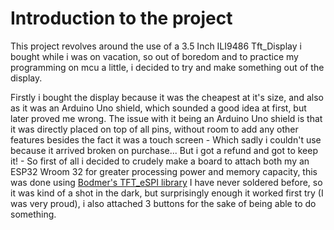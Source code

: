 # Introduction to the project

This project revolves around the use of a 3.5 Inch ILI9486 Tft_Display i bought while i was on vacation,
so out of boredom and to practice my programming on mcu a little, i decided to try and make something
out of the display.

Firstly i bought the display because it was the cheapest at it's size, and also as it was an Arduino Uno
shield, which sounded a good idea at first, but later proved me wrong. The issue with it being an Arduino
Uno shield is that it was directly placed on top of all pins, without room to add any other features besides
the fact it was a touch screen - Which sadly i couldn't use because it arrived broken on purchase... But i got a
refund and got to keep it! - So first of all i decided to crudely make a board to attach both my an ESP32 Wroom 32
for greater processing power and memory capacity, this was done using [Bodmer's TFT_eSPI library](https://github.com/Bodmer/TFT_eSPI)
I have never soldered before, so it was kind of a shot in the dark, but surprisingly enough it worked first try
(I was very proud), i also attached 3 buttons for the sake of being able to do something.
